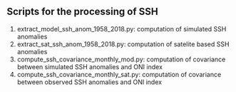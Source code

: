 ## Scripts for the processing of SSH

1) extract_model_ssh_anom_1958_2018.py: computation of simulated SSH anomalies
2) extract_sat_ssh_anom_1958_2018.py: computation of satelite based SSH anomalies
3) compute_ssh_covariance_monthly_mod.py: computation of covariance between simulated SSH anomalies and ONI index
4) compute_ssh_covariance_monthly_sat.py: computation of covariance between observed SSH anomalies and ONI index
